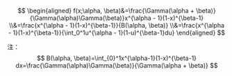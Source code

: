 $$
\begin{aligned}
f(x;\alpha, \beta)&=\frac{\Gamma(\alpha + \beta)}{\Gamma(\alpha)\Gamma(\beta)}x^{\alpha - 1}(1-x)^{\beta-1}
\\&=\frac{x^{\alpha - 1}(1-x)^{\beta-1}}{B(\alpha, \beta)}
\\&=\frac{x^{\alpha - 1}(1-x)^{\beta-1}}{\int_0^1u^{\alpha - 1}(1-u)^{\beta-1}du}
\end{aligned}
$$

注：
$$
B(\alpha, \beta)=\int_{0}^1x^{\alpha-1}(1-x)^{\beta-1} dx=\frac{\Gamma(\alpha)\Gamma(\beta)}{\Gamma(\alpha + \beta)}
$$

